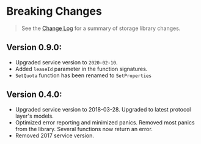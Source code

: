 # Breaking Changes

> See the [Change Log](ChangeLog.md) for a summary of storage library changes.

## Version 0.9.0:
- Upgraded service version to `2020-02-10`. 
- Added `leaseId` parameter in the function signatures.
- `SetQuota` function has been renamed to `SetProperties` 

## Version 0.4.0:
- Upgraded service version to 2018-03-28. Upgraded to latest protocol layer's models.
- Optimized error reporting and minimized panics. Removed most panics from the library. Several functions now return an error.
- Removed 2017 service version.